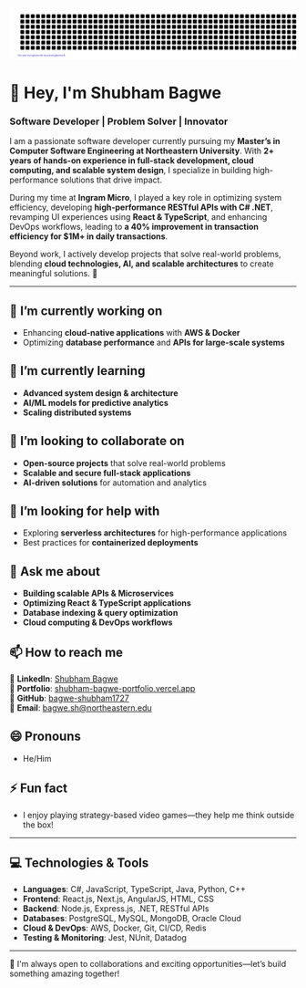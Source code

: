 ![gitartwork](gitartwork.svg)

# 👋 Hey, I'm Shubham Bagwe

### Software Developer | Problem Solver | Innovator

I am a passionate software developer currently pursuing my **Master’s in Computer Software Engineering at Northeastern University**. With **2+ years of hands-on experience in full-stack development, cloud computing, and scalable system design**, I specialize in building high-performance solutions that drive impact.

During my time at **Ingram Micro**, I played a key role in optimizing system efficiency, developing **high-performance RESTful APIs with C# .NET**, revamping UI experiences using **React & TypeScript**, and enhancing DevOps workflows, leading to **a 40% improvement in transaction efficiency for $1M+ in daily transactions**.

Beyond work, I actively develop projects that solve real-world problems, blending **cloud technologies, AI, and scalable architectures** to create meaningful solutions. 🚀

---

## 🔭 I’m currently working on

- Enhancing **cloud-native applications** with **AWS & Docker**
- Optimizing **database performance** and **APIs for large-scale systems**

## 🌱 I’m currently learning

- **Advanced system design & architecture**
- **AI/ML models for predictive analytics**
- **Scaling distributed systems**

## 👯 I’m looking to collaborate on

- **Open-source projects** that solve real-world problems
- **Scalable and secure full-stack applications**
- **AI-driven solutions** for automation and analytics

## 🤔 I’m looking for help with

- Exploring **serverless architectures** for high-performance applications
- Best practices for **containerized deployments**

## 💬 Ask me about

- **Building scalable APIs & Microservices**
- **Optimizing React & TypeScript applications**
- **Database indexing & query optimization**
- **Cloud computing & DevOps workflows**

## 📫 How to reach me

📌 **LinkedIn**: [Shubham Bagwe](https://www.linkedin.com/in/shubham-bagwe/)  
📌 **Portfolio**: [shubham-bagwe-portfolio.vercel.app](https://shubham-bagwe-portfolio.vercel.app/)  
📌 **GitHub**: [bagwe-shubham1727](https://github.com/bagwe-shubham1727)  
📌 **Email**: <bagwe.sh@northeastern.edu>  

## 😄 Pronouns

- He/Him

## ⚡ Fun fact

- I enjoy playing strategy-based video games—they help me think outside the box!

---

## 💻 Technologies & Tools

- **Languages**: C#, JavaScript, TypeScript, Java, Python, C++  
- **Frontend**: React.js, Next.js, AngularJS, HTML, CSS  
- **Backend**: Node.js, Express.js, .NET, RESTful APIs  
- **Databases**: PostgreSQL, MySQL, MongoDB, Oracle Cloud  
- **Cloud & DevOps**: AWS, Docker, Git, CI/CD, Redis  
- **Testing & Monitoring**: Jest, NUnit, Datadog  

---

🚀 I'm always open to collaborations and exciting opportunities—let’s build something amazing together!
